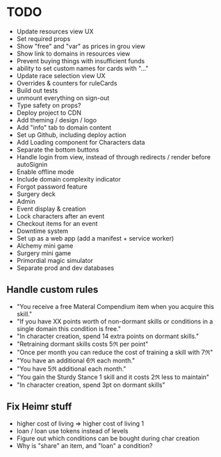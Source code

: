 # TODO

- Update resources view UX
- Set required props
- Show "free" and "var" as prices in grou view
- Show link to domains in resources view
- Prevent buying things with insufficient funds
- ability to set custom names for cards with "..."
- Update race selection view UX
- Overrides & counters for ruleCards
- Build out tests
- unmount everything on sign-out
- Type safety on props?
- Deploy project to CDN
- Add theming / design / logo
- Add "info" tab to domain content
- Set up Github, including deploy action
- Add Loading component for Characters data
- Separate the bottom buttons
- Handle login from view, instead of through redirects / render before autoSignin
- Enable offline mode
- Include domain complexity indicator
- Forgot password feature
- Surgery deck
- Admin
- Event display & creation
- Lock characters after an event
- Checkout items for an event
- Downtime system
- Set up as a web app (add a manifest + service worker)
- Alchemy mini game
- Surgery mini game
- Primordial magic simulator
- Separate prod and dev databases

## Handle custom rules

- "You receive a free Materal Compendium item when you acquire this skill."
- "If you have XX points worth of non-dormant skills or conditions in a single domain this condition is free."
- "In character creation, spend 14 extra points on dormant skills."
- "Retraining dormant skills costs 5ℜ per point"
- "Once per month you can reduce the cost of training a skill with 7ℜ"
- "You have an additional 6ℜ each month."
- "You have 5ℜ additional each month."
- "You gain the Sturdy Stance 1 skill and it costs 2ℜ less to maintain"
- "In character creation, spend 3pt on dormant skills"

## Fix Heimr stuff

- higher cost of living => higher cost of living 1
- loan / loan use tokens instead of levels
- Figure out which conditions can be bought during char creation
- Why is "share" an item, and "loan" a condition?
